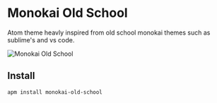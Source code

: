 # Monokai Old School

Atom theme heavly inspired from old school monokai themes such as sublime's and vs code.

![Monokai Old School](https://raw.githubusercontent.com/malbernaz/monokai-old-school/master/screenshot.jpg)

## Install

```
apm install monokai-old-school
```
